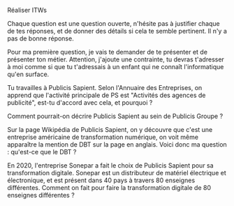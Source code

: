 Réaliser ITWs 

Chaque question est une question ouverte, n'hésite pas à justifier chaque de tes réponses, et de donner des détails si cela te semble pertinent. Il n'y a pas de bonne réponse.

Pour ma première question, je vais te demander de te présenter et de présenter ton métier. Attention, j'ajoute une contrainte, tu devras t'adresser à moi comme si que tu t'adressais à un enfant qui ne connaît l'informatique qu'en surface.

Tu travailles à Publicis Sapient. Selon l'Annuaire des Entreprises, on apprend que l'activité principale de PS est "Activités des agences de publicité", est-tu d'accord avec cela, et pourquoi ?

Comment pourrait-on décrire Publicis Sapient au sein de Publicis Groupe ?

Sur la page Wikipédia de Publicis Sapient, on y découvre que c'est une entreprise américaine de transformation numérique, on voit même apparaître la mention de DBT sur la page en anglais. Voici donc ma question : qu'est-ce que le DBT ?

En 2020, l'entreprise Sonepar a fait le choix de Publicis Sapient pour sa transformation digitale. Sonepar est un distributeur de matériel électrique et électronique, et est présent dans 40 pays à travers 80 enseignes différentes. Comment on fait pour faire la transformation digitale de 80 enseignes différentes ?


